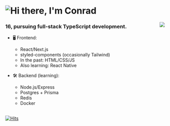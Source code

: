 <h1 align="left">
  <img src="https://raw.githubusercontent.com/cnrad/cnrad/main/header.svg" alt="Hi there, I'm Conrad" />
</h1>

<a href="https://discord.com/users/705665813994012695">
  <img src="https://lanyard-profile-readme.vercel.app/api/705665813994012695" align="right" />
</a>
                                                                                   
### 16, pursuing full-stack TypeScript development.

- 🖥️ Frontend:
  - React/Next.js
  - styled-components (occasionally Tailwind)
  - In the past: HTML/CSS/JS
  - Also learning: React Native

- 🛠 Backend (learning):
  - Node.js/Express
  - Postgres + Prisma
  - Redis
  - Docker

\
[![Hits](https://hits.seeyoufarm.com/api/count/incr/badge.svg?url=https%3A%2F%2Fgithub.com%2Fcnrad&count_bg=%230263A4&title_bg=%23002D53&icon=github.svg&icon_color=%23FFFFFF&title=visits&edge_flat=false)](https://hits.seeyoufarm.com)
